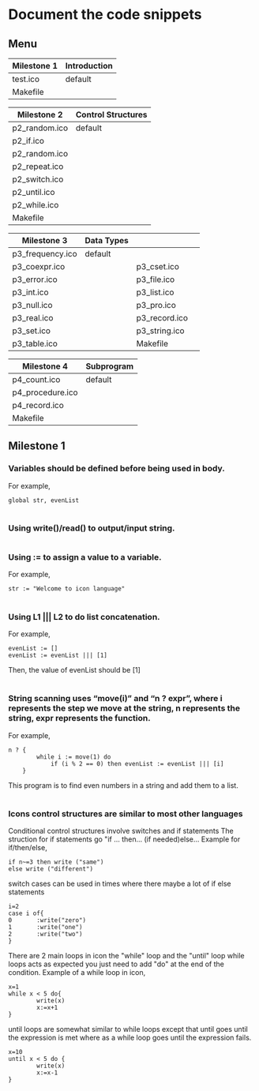 # Document the code snippets

## Menu

| Milestone 1   | Introduction  |
| ------------- | ------------- |
| test.ico      | default       |
| Makefile      |               |

| Milestone 2    | Control Structures |
| -------------  | ------------- |
| p2_random.ico  | default       |
| p2_if.ico      |               |
| p2_random.ico  |               |
| p2_repeat.ico  |               |
| p2_switch.ico  |               |
| p2_until.ico   |               |
| p2_while.ico   |               |
| Makefile       |               |

| Milestone 3    | Data Types    |                |               |
| -------------  | ------------- | -------------  | ------------- |
| p3_frequency.ico | default |                |               |
| p3_coexpr.ico    |         | p3_cset.ico    |               |
| p3_error.ico     |         | p3_file.ico    |               |
| p3_int.ico       |         | p3_list.ico    |               |
| p3_null.ico      |         | p3_pro.ico     |               |
| p3_real.ico      |         | p3_record.ico  |               |
| p3_set.ico       |         | p3_string.ico  |               |
| p3_table.ico     |         | Makefile       |               |

| Milestone 4      | Subprogram    |
| -------------    | ------------- |
| p4_count.ico     | default       |
| p4_procedure.ico |               |
| p4_record.ico    |               |
| Makefile         |               |


## Milestone 1

### Variables should be defined before being used in body.
For example,
```
global str, evenList
```
#
### Using write()/read() to output/input string.
#
### Using := to assign a value to a variable.
For example,
```
str := "Welcome to icon language"
```
#
### Using L1 ||| L2 to do list concatenation.
For example,
```
evenList := []
evenList := evenList ||| [1]
```
Then, the value of evenList should be [1]
#
### String scanning uses “move(i)” and “n ? expr”, where i represents the step we move at the string, n represents the string, expr represents the function.
For example,
```
n ? {
        while i := move(1) do
            if (i % 2 == 0) then evenList := evenList ||| [i]
    } 
```
This program is to find even numbers in a string and add them to a list.
#
### Icons control structures are similar to most other languages
Conditional control structures involve switches and if statements
The struction for if statements go "if ... then... (if needed)else...
Example for if/then/else,
```
if n~=3 then write ("same") 
else write ("different")
```
switch cases can be used in times where there maybe a lot of if else statements
```
i=2
case i of{
0       :write("zero")
1       :write("one")
2       :write("two")
}
```
There are 2 main loops in icon the "while" loop and the "until" loop
while loops acts as expected you just need to add "do" at the end of the condition.
Example of a while loop in icon,
```
x=1
while x < 5 do{
        write(x)
        x:=x+1
}
```
until loops are somewhat similar to while loops except that until goes until the expression is met where as a while loop goes until the expression fails.
```
x=10
until x < 5 do {
        write(x)
        x:=x-1
}
```
#
